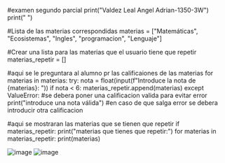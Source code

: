 #examen segundo parcial
print("Valdez Leal Angel Adrian-1350-3W")
print(" ")

#Lista de las materias correspondidas
materias = ["Matemáticas", "Ecosistemas", "Ingles", "programacion", "Lenguaje"]

#Crear una lista para las materias que el usuario tiene que repetir
materias_repetir = []

#aqui se le preguntara al alumno pr las calificaiones de las materias
for materias in materias:
    try:
        nota = float(input(f"Introduce la nota de {materias}: "))
        if nota < 6:
            materias_repetir.append(materias)
    except ValueError: #se debera poner una calificacion valida para evitar error
        print("introduce una nota válida") #en caso de que salga error se debera introducir otra calificacion

#aqui se mostraran las materias que se tienen que repetir
if materias_repetir:
    print("materias que tienes que repetir:")
    for materias in materias_repetir:
        print(materias)

![image](https://github.com/user-attachments/assets/d19bdb8a-8e28-4033-a0d2-48041180cb22)
![image](https://github.com/user-attachments/assets/330e181d-618f-4538-9cf8-9f40fd0da7c9)

